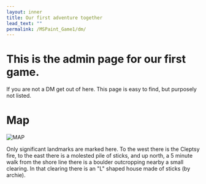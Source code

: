 ```yaml
---
layout: inner
title: Our first adventure together
lead_text: "" 
permalink: /MSPaint_Game1/dm/
---
```

# This is the admin page for our first game.
If you are not a DM get out of here. This page is easy to find, but purposely not listed. 

# Map
![MAP](http://imgur.com/KwEaPYk)

Only significant landmarks are marked here. To the west there is the Cleptsy fire, to the east there is a molested pile of sticks, and up north, a 5 minute walk from the shore line there is a boulder outcropping nearby a small clearing. In that clearing there is an "L" shaped house made of sticks (by archie).
